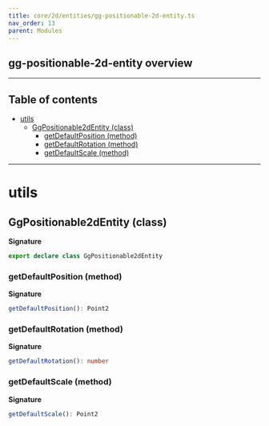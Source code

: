 ```yaml
---
title: core/2d/entities/gg-positionable-2d-entity.ts
nav_order: 13
parent: Modules
---
```


## gg-positionable-2d-entity overview

---

<h2 class="text-delta">Table of contents</h2>

- [utils](#utils)
  - [GgPositionable2dEntity (class)](#ggpositionable2dentity-class)
    - [getDefaultPosition (method)](#getdefaultposition-method)
    - [getDefaultRotation (method)](#getdefaultrotation-method)
    - [getDefaultScale (method)](#getdefaultscale-method)

---

# utils

## GgPositionable2dEntity (class)

**Signature**

```ts
export declare class GgPositionable2dEntity
```

### getDefaultPosition (method)

**Signature**

```ts
getDefaultPosition(): Point2
```

### getDefaultRotation (method)

**Signature**

```ts
getDefaultRotation(): number
```

### getDefaultScale (method)

**Signature**

```ts
getDefaultScale(): Point2
```
